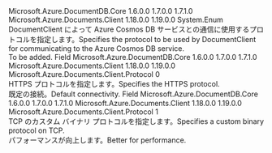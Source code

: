 <Type Name="Protocol" FullName="Microsoft.Azure.Documents.Client.Protocol">
  <TypeSignature Language="C#" Value="public enum Protocol" />
  <TypeSignature Language="ILAsm" Value=".class public auto ansi sealed Protocol extends System.Enum" />
  <TypeSignature Language="DocId" Value="T:Microsoft.Azure.Documents.Client.Protocol" />
  <TypeSignature Language="VB.NET" Value="Public Enum Protocol" />
  <TypeSignature Language="F#" Value="type Protocol = " />
  <AssemblyInfo>
    <AssemblyName>Microsoft.Azure.DocumentDB.Core</AssemblyName>
    <AssemblyVersion>1.6.0.0</AssemblyVersion>
    <AssemblyVersion>1.7.0.0</AssemblyVersion>
    <AssemblyVersion>1.7.1.0</AssemblyVersion>
  </AssemblyInfo>
  <AssemblyInfo>
    <AssemblyName>Microsoft.Azure.Documents.Client</AssemblyName>
    <AssemblyVersion>1.18.0.0</AssemblyVersion>
    <AssemblyVersion>1.19.0.0</AssemblyVersion>
  </AssemblyInfo>
  <Base>
    <BaseTypeName>System.Enum</BaseTypeName>
  </Base>
  <Docs>
    <summary>
            <span data-ttu-id="24e41-101">DocumentClient によって Azure Cosmos DB サービスとの通信に使用するプロトコルを指定します。</span><span class="sxs-lookup"><span data-stu-id="24e41-101">Specifies the protocol to be used by DocumentClient for communicating to the Azure Cosmos DB service.</span></span>
            </summary>
    <remarks>To be added.</remarks>
    <altmember cref="T:Microsoft.Azure.Documents.Client.ConnectionMode" />
    <altmember cref="T:Microsoft.Azure.Documents.Client.ConnectionPolicy" />
    <altmember cref="T:Microsoft.Azure.Documents.Client.DocumentClient" />
    <example>
      <code language="c#"><![CDATA[
            DocumentClient client = new DocumentClient(endpointUri, masterKey, new ConnectionPolicy 
            { 
                ConnectionMode = ConnectionMode.Direct,
                ConnectionProtocol = Protocol.Tcp
            }); 
            ]]></code>
    </example>
  </Docs>
  <Members>
    <Member MemberName="Https">
      <MemberSignature Language="C#" Value="Https" />
      <MemberSignature Language="ILAsm" Value=".field public static literal valuetype Microsoft.Azure.Documents.Client.Protocol Https = int32(0)" />
      <MemberSignature Language="DocId" Value="F:Microsoft.Azure.Documents.Client.Protocol.Https" />
      <MemberSignature Language="VB.NET" Value="Https" />
      <MemberSignature Language="F#" Value="Https = 0" Usage="Microsoft.Azure.Documents.Client.Protocol.Https" />
      <MemberType>Field</MemberType>
      <AssemblyInfo>
        <AssemblyName>Microsoft.Azure.DocumentDB.Core</AssemblyName>
        <AssemblyVersion>1.6.0.0</AssemblyVersion>
        <AssemblyVersion>1.7.0.0</AssemblyVersion>
        <AssemblyVersion>1.7.1.0</AssemblyVersion>
      </AssemblyInfo>
      <AssemblyInfo>
        <AssemblyName>Microsoft.Azure.Documents.Client</AssemblyName>
        <AssemblyVersion>1.18.0.0</AssemblyVersion>
        <AssemblyVersion>1.19.0.0</AssemblyVersion>
      </AssemblyInfo>
      <ReturnValue>
        <ReturnType>Microsoft.Azure.Documents.Client.Protocol</ReturnType>
      </ReturnValue>
      <MemberValue>0</MemberValue>
      <Docs>
        <summary>
            <span data-ttu-id="24e41-102">HTTPS プロトコルを指定します。</span><span class="sxs-lookup"><span data-stu-id="24e41-102">Specifies the HTTPS protocol.</span></span>
            </summary>
        <remarks><span data-ttu-id="24e41-103">既定の接続。</span><span class="sxs-lookup"><span data-stu-id="24e41-103">Default connectivity.</span></span></remarks>
      </Docs>
    </Member>
    <Member MemberName="Tcp">
      <MemberSignature Language="C#" Value="Tcp" />
      <MemberSignature Language="ILAsm" Value=".field public static literal valuetype Microsoft.Azure.Documents.Client.Protocol Tcp = int32(1)" />
      <MemberSignature Language="DocId" Value="F:Microsoft.Azure.Documents.Client.Protocol.Tcp" />
      <MemberSignature Language="VB.NET" Value="Tcp" />
      <MemberSignature Language="F#" Value="Tcp = 1" Usage="Microsoft.Azure.Documents.Client.Protocol.Tcp" />
      <MemberType>Field</MemberType>
      <AssemblyInfo>
        <AssemblyName>Microsoft.Azure.DocumentDB.Core</AssemblyName>
        <AssemblyVersion>1.6.0.0</AssemblyVersion>
        <AssemblyVersion>1.7.0.0</AssemblyVersion>
        <AssemblyVersion>1.7.1.0</AssemblyVersion>
      </AssemblyInfo>
      <AssemblyInfo>
        <AssemblyName>Microsoft.Azure.Documents.Client</AssemblyName>
        <AssemblyVersion>1.18.0.0</AssemblyVersion>
        <AssemblyVersion>1.19.0.0</AssemblyVersion>
      </AssemblyInfo>
      <ReturnValue>
        <ReturnType>Microsoft.Azure.Documents.Client.Protocol</ReturnType>
      </ReturnValue>
      <MemberValue>1</MemberValue>
      <Docs>
        <summary>
            <span data-ttu-id="24e41-104">TCP のカスタム バイナリ プロトコルを指定します。</span><span class="sxs-lookup"><span data-stu-id="24e41-104">Specifies a custom binary protocol on TCP.</span></span>
            </summary>
        <remarks><span data-ttu-id="24e41-105">パフォーマンスが向上します。</span><span class="sxs-lookup"><span data-stu-id="24e41-105">Better for performance.</span></span></remarks>
      </Docs>
    </Member>
  </Members>
</Type>